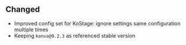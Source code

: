 ## Changed

- Improved config set for KoStage: ignore settings same configuration multiple times
- Keeping `konva@9.2.3` as referenced stable version